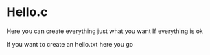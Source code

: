 # Hello.c

Here you can create everything just what you want
If everything is ok


If you want to create an hello.txt here you go
